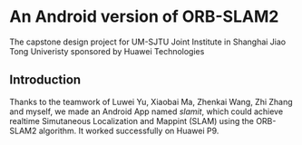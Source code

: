 # An Android version of ORB-SLAM2

The capstone design project for UM-SJTU Joint Institute in Shanghai Jiao Tong Univeristy sponsored by Huawei Technologies



## Introduction
Thanks to the teamwork of Luwei Yu, Xiaobai Ma, Zhenkai Wang, Zhi Zhang and myself, we made an Android App named *slamit*, which could achieve realtime Simutaneous Localization and Mappint (SLAM) using the ORB-SLAM2 algorithm. It worked successfully on Huawei P9.
